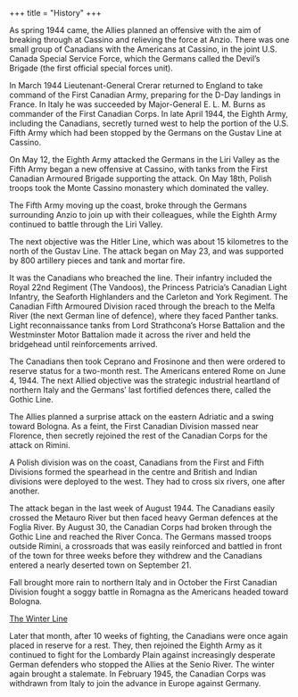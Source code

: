 +++
title = "History"
+++

As spring 1944 came, the Allies planned an offensive with the aim of breaking through at Cassino and relieving the force at Anzio. There was one small group of Canadians with the Americans at Cassino, in the joint U.S. Canada Special Service Force, which the Germans called the Devil’s Brigade (the first official special forces unit).

In March 1944 Lieutenant-General Crerar returned to England to take command of the First Canadian Army, preparing for the D-Day landings in France. In Italy he was succeeded by Major-General E. L. M. Burns as commander of the First Canadian Corps. In late April 1944, the Eighth Army, including the Canadians, secretly turned west to help the portion of the U.S. Fifth Army which had been stopped by the Germans on the Gustav Line at Cassino.

On May 12, the Eighth Army attacked the Germans in the Liri Valley as the Fifth Army began a new offensive at Cassino, with tanks from the First Canadian Armoured Brigade supporting the attack. On May 18th, Polish troops took the Monte Cassino monastery which dominated the valley.

The Fifth Army moving up the coast, broke through the Germans surrounding Anzio to join up with their colleagues, while the Eighth Army continued to battle through the Liri Valley.

The next objective was the Hitler Line, which was about 15 kilometres to the north of the Gustav Line. The attack began on May 23, and was supported by 800 artillery pieces and tank and mortar fire.

It was the Canadians who breached the line. Their infantry included the Royal 22nd Regiment (The Vandoos), the Princess Patricia’s Canadian Light Infantry, the Seaforth Highlanders and the Carleton and York Regiment. The Canadian Fifth Armoured Division raced through the breach to the Melfa River (the next German line of defence), where they faced Panther tanks. Light reconnaissance tanks from Lord Strathcona’s Horse Battalion and the Westminster Motor Battalion made it across the river and held the bridgehead until reinforcements arrived.

The Canadians then took Ceprano and Frosinone and then were ordered to reserve status for a two-month rest. The Americans entered Rome on June 4, 1944. The next Allied objective was the strategic industrial heartland of northern Italy and the Germans’ last fortified defences there, called the Gothic Line.

The Allies planned a surprise attack on the eastern Adriatic and a swing toward Bologna. As a feint, the First Canadian Division massed near Florence, then secretly rejoined the rest of the Canadian Corps for the attack on Rimini.

A Polish division was on the coast, Canadians from the First and Fifth Divisions formed the spearhead in the centre and British and Indian divisions were deployed to the west. They had to cross six rivers, one after another.

The attack began in the last week of August 1944. The Canadians easily crossed the Metauro River but then faced heavy German defences at the Foglia River. By August 30, the Canadian Corps had broken through the Gothic Line and reached the River Conca. The Germans massed troops outside Rimini, a crossroads that was easily reinforced and battled in front of the town for three weeks before they withdrew and the Canadians entered a nearly deserted town on September 21.

Fall brought more rain to northern Italy and in October the First Canadian Division fought a soggy battle in Romagna as the Americans headed toward Bologna.

[The Winter Line](/en/history/senio/)

Later that month, after 10 weeks of fighting, the Canadians were once again placed in reserve for a rest. They, then rejoined the Eighth Army as it continued to fight for the Lombardy Plain against increasingly desperate German defenders who stopped the Allies at the Senio River. The winter again brought a stalemate. In February 1945, the Canadian Corps was withdrawn from Italy to join the advance in Europe against Germany.